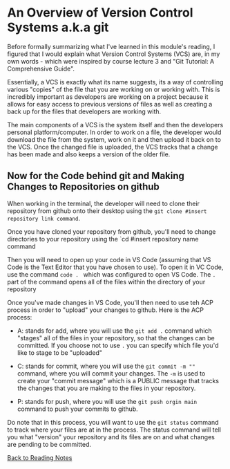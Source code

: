 # An Overview of Version Control Systems a.k.a git

Before formally summarizing what I've learned in this module's reading, I figured that I would explain what Version Control Systems (VCS) are, in my own words - which were inspired by course lecture 3 and "Git Tutorial: A Comprehensive Guide". 

Essentially, a VCS is exactly what its name suggests, its a way of controlling various "copies" of the file that you are working on or working with. This is incredibly important as developers are working on a project because it allows for easy access to previous versions of files as well as creating a back up for the files that developers are working with. 

The main components of a VCS is the system itself and then the developers personal platform/computer. In order to work on a file, the developer would download the file from the system, work on it and then upload it back on to the VCS. Once the changed file is uploaded, the VCS tracks that a change has been made and also keeps a version of the older file.

## Now for the Code behind git and Making Changes to Repositories on github
When working in the terminal, the developer will need to clone their repository from github onto their desktop using the `git clone #insert repository link command`.

Once you have cloned your repository from github, you'll need to change directories to your repository using the `cd #insert repository name command 

Then you will need to open up your code in VS Code (assuming that VS Code is the Text Editor that you have chosen to use). To open it in VC Code, use the command `code . ` which was configured to open VS Code. The `.` part of the command opens all of the files within the directory of your repository

Once you've made changes in VS Code, you'll then need to use teh ACP process in order to "upload" your changes to github. Here is the ACP process:

* A: stands for add, where you will use the `git add .` command which "stages" all of the files in your repository, so that the changes can be committed. If you choose not to use `.` you can specify which file you'd like to stage to be "uploaded"

* C: stands for commit, where you will use the `git commit -m ""` command, where you will commit your changes. The `-m` is used to create your "commit message" which is a PUBLIC message that tracks the changes that you are making to the files in your repository.

* P: stands for push, where you will use the `git push orgin main` command to push your commits to github.

Do note that in this process, you will want to use the `git status` command to track where your files are at in the process. The status command will tell you what "version" your repository and its files are on and what changes are pending to be committed.

[Back to Reading Notes](README.md)
